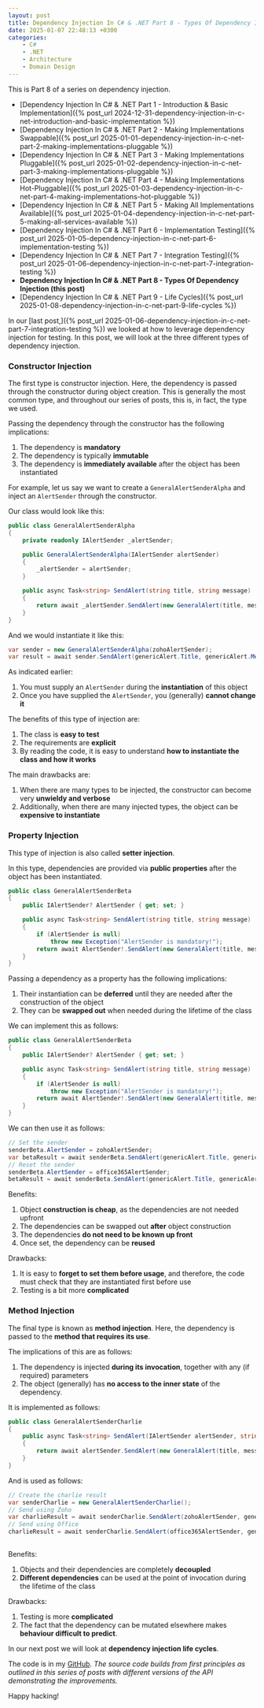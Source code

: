 ```yaml
---
layout: post
title: Dependency Injection In C# & .NET Part 8 - Types Of Dependency Injection
date: 2025-01-07 22:48:13 +0300
categories:
    - C#
    - .NET
    - Architecture
    - Domain Design
---
```


This is Part 8 of a series on dependency injection.

- [Dependency Injection In C# & .NET Part 1 - Introduction & Basic Implementation]({% post_url 2024-12-31-dependency-injection-in-c-net-introduction-and-basic-implementation %})
- [Dependency Injection In C# & .NET Part 2 - Making Implementations Swappable]({% post_url 2025-01-01-dependency-injection-in-c-net-part-2-making-implementations-pluggable %})
- [Dependency Injection In C# & .NET Part 3 - Making Implementations Pluggable]({% post_url 2025-01-02-dependency-injection-in-c-net-part-3-making-implementations-pluggable %})
- [Dependency Injection In C# & .NET Part 4 - Making Implementations Hot-Pluggable]({% post_url 2025-01-03-dependency-injection-in-c-net-part-4-making-implementations-hot-pluggable %})
- [Dependency Injection In C# & .NET Part 5 - Making All Implementations Available]({% post_url 2025-01-04-dependency-injection-in-c-net-part-5-making-all-services-available %})
- [Dependency Injection In C# & .NET Part 6 - Implementation Testing]({% post_url 2025-01-05-dependency-injection-in-c-net-part-6-implementation-testing %})
- [Dependency Injection In C# & .NET Part 7 - Integration Testing]({% post_url 2025-01-06-dependency-injection-in-c-net-part-7-integration-testing %})
- **Dependency Injection In C# & .NET Part 8 - Types Of Dependency Injection (this post)**
- [Dependency Injection In C# & .NET Part 9 - Life Cycles]({% post_url 2025-01-08-dependency-injection-in-c-net-part-9-life-cycles %})

 In our [last post,]({% post_url 2025-01-06-dependency-injection-in-c-net-part-7-integration-testing %}) we looked at how to leverage dependency injection for testing. In this post, we will look at the three different types of dependency injection.

### Constructor Injection

The first type is constructor injection. Here,  the dependency is passed through the constructor during object creation. This is generally the most common type, and throughout our series of posts, this is, in fact, the type we used.

Passing the dependency through the constructor has the following implications:

1. The dependency is **mandatory**
2. The dependency is typically **immutable**
2. The dependency is **immediately available** after the object has been instantiated

For example, let us say we want to create a `GeneralAlertSenderAlpha` and inject an `AlertSender` through the constructor.

Our class would look like this:

```c#
public class GeneralAlertSenderAlpha
{
    private readonly IAlertSender _alertSender;

    public GeneralAlertSenderAlpha(IAlertSender alertSender)
    {
        _alertSender = alertSender;
    }

    public async Task<string> SendAlert(string title, string message)
    {
        return await _alertSender.SendAlert(new GeneralAlert(title, message));
    }
}
```

And we would instantiate it like this:

```c#
var sender = new GeneralAlertSenderAlpha(zohoAlertSender);
var result = await sender.SendAlert(genericAlert.Title, genericAlert.Message);
```

As indicated earlier:

1. You must supply an `AlertSender` during the **instantiation** of this object
2. Once you have supplied the `AlertSender`, you (generally) **cannot change it**

The benefits of this type of injection are:

1. The class is **easy to test**
2. The requirements are **explicit**
3. By reading the code, it is easy to understand **how to instantiate the class and how it works**

The main drawbacks  are:

1. When there are many types to be injected, the constructor can become very **unwieldy and verbose**
2. Additionally, when there are many injected types, the object can be **expensive to instantiate**

### Property Injection

This type of injection is also called **setter injection**.

In this type, dependencies are provided via **public properties** after the object has been instantiated.

```c#
public class GeneralAlertSenderBeta
{
    public IAlertSender? AlertSender { get; set; }

    public async Task<string> SendAlert(string title, string message)
    {
        if (AlertSender is null)
            throw new Exception("AlertSender is mandatory!");
        return await AlertSender!.SendAlert(new GeneralAlert(title, message));
    }
}
```

Passing a dependency as a property has the following implications:

1. Their instantiation can be **deferred** until they are needed after the construction of the object
2. They can be **swapped out** when needed during the lifetime of the class

We can implement this as follows:

```c#
public class GeneralAlertSenderBeta
{
    public IAlertSender? AlertSender { get; set; }

    public async Task<string> SendAlert(string title, string message)
    {
        if (AlertSender is null)
            throw new Exception("AlertSender is mandatory!");
        return await AlertSender!.SendAlert(new GeneralAlert(title, message));
    }
}
```

We can then use it as follows:

```c#
// Set the sender
senderBeta.AlertSender = zohoAlertSender;
var betaResult = await senderBeta.SendAlert(genericAlert.Title, genericAlert.Message);
// Reset the sender
senderBeta.AlertSender = office365AlertSender;
betaResult = await senderBeta.SendAlert(genericAlert.Title, genericAlert.Message);

```

Benefits:

1. Object **construction is cheap**, as the dependencies are not needed upfront
2. The dependencies can be swapped out **after** object construction
3. The dependencies **do not need to be known up front**
4. Once set, the dependency can be **reused**

Drawbacks:

1. It is easy to **forget to set them before usage**, and therefore, the code must check that they are instantiated first before use
2. Testing is a bit more **complicated**

### Method Injection

The final type is known as **method injection**. Here, the dependency is passed to the **method that requires its use**.

The implications of this are as follows:

1. The dependency is injected **during its invocation**, together with any (if required) parameters
2. The object (generally) has **no access to the inner state** of the dependency.

It is implemented as follows:

```c#
public class GeneralAlertSenderCharlie
{
    public async Task<string> SendAlert(IAlertSender alertSender, string title, string message)
    {
        return await alertSender.SendAlert(new GeneralAlert(title, message));
    }
}
```

And is used as follows:

```c#
// Create the charlie result
var senderCharlie = new GeneralAlertSenderCharlie();
// Send using Zoho
var charlieResult = await senderCharlie.SendAlert(zohoAlertSender, genericAlert.Title, genericAlert.Message);
// Send using Office
charlieResult = await senderCharlie.SendAlert(office365AlertSender, genericAlert.Title, genericAlert.Message);
    
```

Benefits:

1. Objects and their dependencies are completely **decoupled**
2. **Different dependencies** can be used at the point of invocation during the lifetime of the class

Drawbacks:

1. Testing is more **complicated**
2. The fact that the dependency can be mutated elsewhere makes **behaviour difficult to predict**.

In our next post we will look at **dependency injection life cycles**.

The code is in my [GitHub](https://github.com/conradakunga/BlogCode/tree/master/Mailer). *The source code builds from first principles as outlined in this series of posts with different versions of the API demonstrating the improvements.*

Happy hacking!